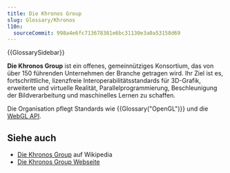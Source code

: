 ```yaml
---
title: Die Khronos Group
slug: Glossary/Khronos
l10n:
  sourceCommit: 998a4e6fc713678381e6bc31130e3a0a53158d69
---
```


{{GlossarySidebar}}

**Die Khronos Group** ist ein offenes, gemeinnütziges Konsortium, das von über 150 führenden Unternehmen der Branche getragen wird. Ihr Ziel ist es, fortschrittliche, lizenzfreie Interoperabilitätsstandards für 3D-Grafik, erweiterte und virtuelle Realität, Parallelprogrammierung, Beschleunigung der Bildverarbeitung und maschinelles Lernen zu schaffen.

Die Organisation pflegt Standards wie {{Glossary("OpenGL")}} und die [WebGL API](/de/docs/Web/API/WebGL_API).

## Siehe auch

- [Die Khronos Group](https://en.wikipedia.org/wiki/Khronos_Group) auf Wikipedia
- [Die Khronos Group Webseite](https://www.khronos.org/)
